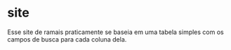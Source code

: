 # site
Esse site de ramais praticamente se baseia em uma tabela simples com os campos de busca para cada coluna dela.
  
